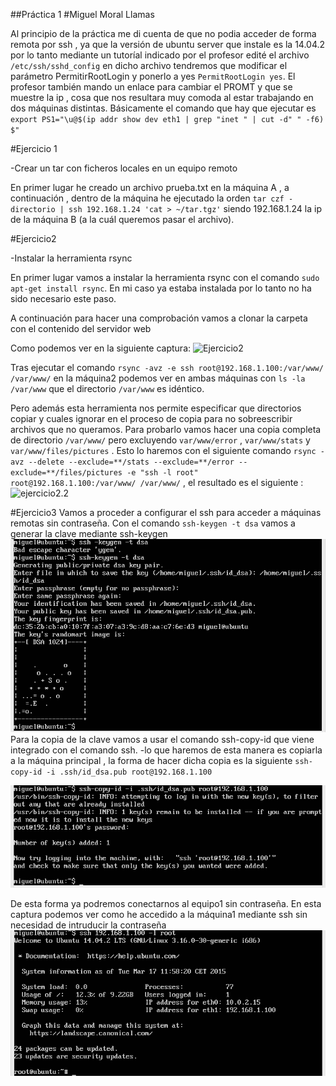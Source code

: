 ##Práctica 1
#Miguel Moral Llamas

Al principio de la práctica me di cuenta de que no podia acceder de forma remota por ssh , ya que la versión de ubuntu server que instale es la 14.04.2 por lo tanto mediante un tutoríal indicado por el profesor edité el archivo `/etc/ssh/sshd_config` en dicho archivo tendremos que modificar el parámetro PermitirRootLogin y ponerlo a yes `PermitRootLogin yes`.
El profesor también mando un enlace para cambiar el PROMT y que se muestre la ip , cosa que nos resultara muy comoda al estar trabajando en dos máquinas distintas. Básicamente el comando que hay que ejecutar es `  export PS1="\u@$(ip addr show dev eth1 | grep "inet " | cut -d" " -f6) $"`

#Ejercicio 1

-Crear un tar con ficheros locales en un equipo remoto

En primer lugar he creado un archivo prueba.txt en la máquina A , a continuación , dentro de la máquina he ejecutado la orden `tar czf - directorio | ssh 192.168.1.24 'cat > ~/tar.tgz'`
siendo 192.168.1.24 la ip de la máquina B (a la cuál queremos pasar el archivo).
	
#Ejercicio2

-Instalar la herramienta rsync

En primer lugar vamos a instalar la herramienta rsync con el comando `sudo apt-get install rsync`. En mi caso ya estaba instalada por lo tanto no ha sido necesario este paso.

A continuación para hacer una comprobación vamos a clonar la carpeta con el contenido del servidor web 

Como podemos ver en la siguiente captura: ![Ejercicio2](Ejercicio2.png) 

Tras ejecutar el comando `rsync -avz -e ssh root@192.168.1.100:/var/www/ /var/www/` en la máquina2 podemos ver en ambas máquinas con `ls -la /var/www` que el directorio `/var/www` es idéntico.  

Pero además esta herramienta nos permite especificar que directorios copiar y cuales ignorar en el proceso de copia para no sobreescribir archivos que no queramos.
Para probarlo vamos hacer una copia completa de directorio `/var/www/`  pero excluyendo `var/www/error` , `var/www/stats` y `var/www/files/pictures` . Esto lo haremos con el siguiente comando `rsync -avz --delete --exclude=**/stats --exclude=**/error -- exclude=**/files/pictures -e "ssh -l root" root@192.168.1.100:/var/www/ /var/www/` , el resultado es el siguiente : ![ejercicio2.2](ejercicio2.2.png) 


#Ejercicio3
Vamos a proceder a configurar el ssh para acceder a máquinas remotas sin contraseña. Con el comando `ssh-keygen -t dsa` vamos a generar la clave mediante ssh-keygen ![ej3](ej3.png)
Para la copia de la clave vamos a usar el comando ssh-copy-id que viene integrado con el comando ssh. -lo que haremos de esta manera es copiarla a la máquina principal , la forma de hacer dicha copia es la siguiente `ssh-copy-id -i .ssh/id_dsa.pub root@192.168.1.100` 

![ej3.1](ej3.1.png) 

De esta forma ya podremos conectarnos al equipo1 sin contraseña.
En esta captura podemos ver como he accedido a la máquina1 mediante ssh sin necesidad de intruducir la contraseña
![ej3.2](ej3.2.png)

